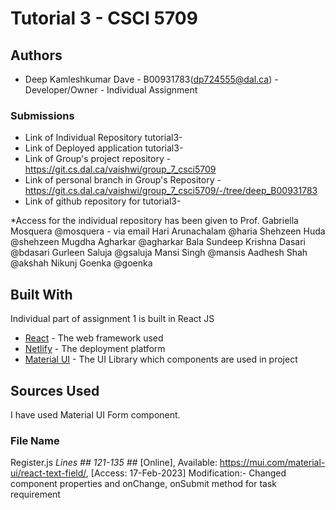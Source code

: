 # Tutorial 3 - CSCI 5709

## Authors

* Deep Kamleshkumar Dave - B00931783(dp724555@dal.ca) - Developer/Owner - Individual Assignment

### Submissions

* Link of Individual Repository tutorial3-
* Link of Deployed application tutorial3-
* Link of Group's project repository - https://git.cs.dal.ca/vaishwi/group_7_csci5709
* Link of personal branch in Group's Repository - https://git.cs.dal.ca/vaishwi/group_7_csci5709/-/tree/deep_B00931783
* Link of github repository for tutorial3-

*Access for the individual repository has been given to
Prof. Gabriella Mosquera @mosquera - via email
Hari Arunachalam @haria
Shehzeen Huda @shehzeen
Mugdha Agharkar @agharkar
Bala Sundeep Krishna Dasari @bdasari
Gurleen Saluja @gsaluja
Mansi Singh @mansis
Aadhesh Shah @akshah
Nikunj Goenka @goenka

## Built With

Individual part of assignment 1 is built in React JS

* [React](https://reactjs.org/) - The web framework used
* [Netlify](https://www.netlify.com/) - The deployment platform
* [Material UI](https://mui.com/) - The UI Library which components are used in project

## Sources Used
I have used Material UI Form component.
### File Name
Register.js
*Lines ## 121-135 ##*
[Online], Available: https://mui.com/material-ui/react-text-field/, [Access: 17-Feb-2023]
Modification:- Changed component properties and onChange, onSubmit method for task requirement
